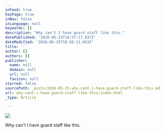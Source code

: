 ```yaml
---
inFeed: true
hasPage: true
inNav: false
inLanguage: null
keywords: []
description: "Why can't I have guard staff like this."
datePublished: '2016-05-15T18:57:17.837Z'
dateModified: '2016-05-15T18:56:11.663Z'
title: ''
author: []
authors: []
publisher:
  name: null
  domain: null
  url: null
  favicon: null
starred: false
sourcePath: _posts/2016-05-15-why-cant-i-have-guard-staff-like-this.md
url: why-cant-i-have-guard-staff-like-this/index.html
_type: Article

---
```

![](https://the-grid-user-content.s3-us-west-2.amazonaws.com/7b8c9d4c-c1b6-47be-8c56-c64cc3fb44a1.jpg)

Why can't I have guard staff like this.